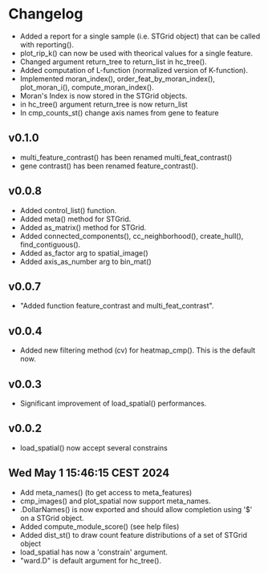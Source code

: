 # Changelog

* Added a report for a single sample (i.e. STGrid object) that can be called with reporting().
* plot_rip_k() can now be used with theorical values for a single feature.
* Changed argument return_tree to return_list in hc_tree().
* Added computation of L-function (normalized version of K-function).
* Implemented moran_index(), order_feat_by_moran_index(), plot_moran_i(), compute_moran_index().
* Moran's Index is now stored in the STGrid objects.
* in hc_tree() argument return_tree is now return_list
* In cmp_counts_st() change axis names from gene to feature

## v0.1.0

* multi_feature_contrast() has been renamed multi_feat_contrast()
* gene contrast() has been renamed feature_contrast().

## v0.0.8

* Added control_list() function.
* Added meta() method for STGrid.
* Added as_matrix() method for STGrid.
* Added connected_components(), cc_neighborhood(), create_hull(), find_contiguous().
* Added as_factor arg to spatial_image()
* Added axis_as_number arg to bin_mat()

## v0.0.7

* "Added function feature_contrast and multi_feat_contrast".

## v0.0.4

* Added new filtering method (cv) for heatmap_cmp(). This is the default now.


## v0.0.3

* Significant improvement of load_spatial() performances.

## v0.0.2

* load_spatial() now accept several constrains

## Wed May  1 15:46:15 CEST 2024

* Add meta_names() (to get access to meta_features)
* cmp_images() and plot_spatial now support meta_names.
* .DollarNames() is now exported and should allow completion using '$' on a STGrid object.
* Added compute_module_score() (see help files)
* Added dist_st() to draw count feature distributions of a set of STGrid object
* load_spatial has now a 'constrain' argument.
* "ward.D" is default argument for hc_tree().
